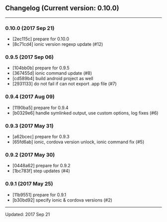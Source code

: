 ## Changelog (Current version: 0.10.0)

-----------------

### 0.10.0 (2017 Sep 21)

* [2ec115c] prepare for 0.10.0
* [8c71cd4] ionic version regexp update (#12)

### 0.9.5 (2017 Sep 06)

* [104bb0b] prepare for 0.9.5
* [367455d] ionic command update (#8)
* [cd589b4] build android project as well
* [2931133] do not fail if can not export .app file (#7)

### 0.9.4 (2017 Aug 09)

* [1190ba5] prepare for 0.9.4
* [b0329e6] handle symlinked output, use custom options, log fixes (#6)

### 0.9.3 (2017 May 31)

* [a62bcec] prepare for 0.9.3
* [65fd6ab] ionic, cordova version unlock, ionic command fix (#5)

### 0.9.2 (2017 May 30)

* [0448a62] prepare for 0.9.2
* [1bc783f] step updates (#4)

### 0.9.1 (2017 May 25)

* [11b9551] prepare for 0.9.1
* [b30bd92] specify ionic & cordova versions (#2)

-----------------

Updated: 2017 Sep 21